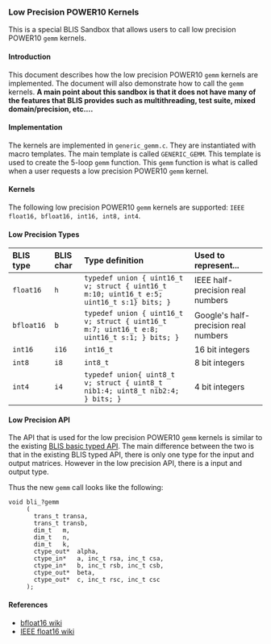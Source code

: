 ### Low Precision POWER10 Kernels

This is a special BLIS Sandbox that allows users to call low precision POWER10 `gemm` kernels. 

#### Introduction

This document describes how the low precision POWER10 `gemm` kernels are implemented. The document will also demonstrate how to call the `gemm` kernels. **A main point about this sandbox is that it does not have many of the features that BLIS provides such as multithreading, test suite, mixed domain/precision, etc....**

#### Implementation

The kernels are implemented in `generic_gemm.c`. They are instantiated with macro templates. The main template is called `GENERIC_GEMM`. This template is used to create the 5-loop `gemm` function. This `gemm` function is what is called when a user requests a low precision POWER10 `gemm` kernel. 

#### Kernels

The following low precision POWER10 `gemm` kernels are supported: `IEEE float16, bfloat16, int16, int8, int4`.

#### Low Precision Types

| BLIS type  | BLIS char | Type definition                        | Used to represent...                 |
|:-----------|:----------|:---------------------------------------|:-------------------------------------|
| `float16`    | `h`    | `typedef union { uint16_t v; struct { uint16_t m:10; uint16_t e:5; uint16_t s:1} bits; }` | IEEE half-precision real numbers        |
| `bfloat16`   | `b`    | `typedef union { uint16_t v; struct { uint16_t m:7; uint16_t e:8; uint16_t s:1; } bits; }` | Google's half-precision real numbers    |
| `int16`    | `i16`     | `int16_t`    | 16 bit integers |
| `int8`     | `i8`       | `int8_t`  | 8 bit integers |
| `int4`     | `i4`       | `typedef union{ uint8_t v; struct { uint8_t nib1:4; uint8_t nib2:4; } bits; }` | 4 bit integers |

#### Low Precision API

The API that is used for the low precision POWER10 `gemm` kernels is similar to the existing [BLIS basic typed API](https://github.com/flame/blis/blob/master/docs/BLISTypedAPI.md). The main difference between the two is that in the existing BLIS typed API, there is only one type for the input and output matrices. However in the low precision API, there is a input and output type.

Thus the new `gemm` call looks like the following:

```
void bli_?gemm
     (
       trans_t transa,
       trans_t transb,
       dim_t   m,
       dim_t   n,
       dim_t   k,
       ctype_out*  alpha,
       ctype_in*   a, inc_t rsa, inc_t csa,
       ctype_in*   b, inc_t rsb, inc_t csb,
       ctype_out*  beta,
       ctype_out*  c, inc_t rsc, inc_t csc
     );
```



#### References

* [bfloat16 wiki](https://en.wikipedia.org/wiki/Bfloat16_floating-point_format)
* [IEEE float16 wiki](https://en.wikipedia.org/wiki/Half-precision_floating-point_format)
